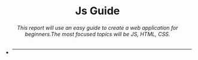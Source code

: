 <h1 align="center">Js Guide</h1>
<h6 align="center">This report will use an easy guide to create a web application for beginners.The most focused topics will be JS, HTML, CSS.</h6>

- <hr/>
